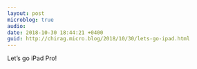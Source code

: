 ```yaml
---
layout: post
microblog: true
audio: 
date: 2018-10-30 18:44:21 +0400
guid: http://chirag.micro.blog/2018/10/30/lets-go-ipad.html
---
```

Let’s go iPad Pro!
